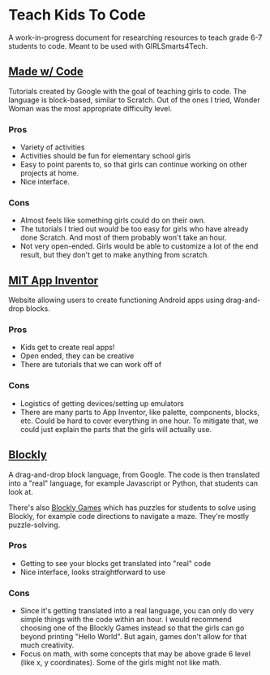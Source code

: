 # Teach Kids To Code
A work-in-progress document for researching resources to teach grade 6-7 students to code. Meant to be used with GIRLSmarts4Tech.

## [Made w/ Code](https://www.madewithcode.com/home/)
Tutorials created by Google with the goal of teaching girls to code. The language is block-based, similar to Scratch. Out of the ones I tried, Wonder Woman was the most appropriate difficulty level.
### Pros
* Variety of activities
* Activities should be fun for elementary school girls
* Easy to point parents to, so that girls can continue working on other projects at home.
* Nice interface.
### Cons
* Almost feels like something girls could do on their own. 
* The tutorials I tried out would be too easy for girls who have already done Scratch. And most of them probably won't take an hour. 
* Not very open-ended. Girls would be able to customize a lot of the end result, but they don't get to make anything from scratch.


## [MIT App Inventor](http://appinventor.mit.edu/explore/)
Website allowing users to create functioning Android apps using drag-and-drop blocks.
### Pros
* Kids get to create real apps!
* Open ended, they can be creative
* There are tutorials that we can work off of
### Cons
* Logistics of getting devices/setting up emulators
* There are many parts to App Inventor, like palette, components, blocks, etc. Could be hard to cover everything in one hour. To mitigate that, we could just explain the parts that the girls will actually use.

## [Blockly](https://developers.google.com/blockly/)
A drag-and-drop block language, from Google. The code is then translated into a "real" language, for example Javascript or Python, that students can look at. 

There's also [Blockly Games](https://blockly-games.appspot.com/?lang=en) which has puzzles for students to solve using Blockly, for example code directions to navigate a maze. They're mostly puzzle-solving.
### Pros
* Getting to see your blocks get translated into "real" code
* Nice interface, looks straightforward to use
### Cons
* Since it's getting translated into a real language, you can only do very simple things with the code within an hour. I would recommend choosing one of the Blockly Games instead so that the girls can go beyond printing "Hello World". But again, games don't allow for that much creativity.
* Focus on math, with some concepts that may be above grade 6 level (like x, y coordinates). Some of the girls might not like math.

